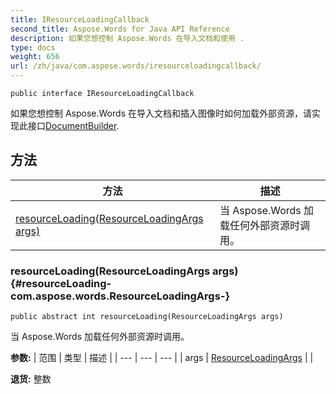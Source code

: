 ```yaml
---
title: IResourceLoadingCallback
second_title: Aspose.Words for Java API Reference
description: 如果您想控制 Aspose.Words 在导入文档和使用 .
type: docs
weight: 656
url: /zh/java/com.aspose.words/iresourceloadingcallback/
---
```

```
public interface IResourceLoadingCallback
```

如果您想控制 Aspose.Words 在导入文档和插入图像时如何加载外部资源，请实现此接口[DocumentBuilder](../../com.aspose.words/documentbuilder).
## 方法

| 方法 | 描述 |
| --- | --- |
| [resourceLoading(ResourceLoadingArgs args)](#resourceLoading-com.aspose.words.ResourceLoadingArgs-) | 当 Aspose.Words 加载任何外部资源时调用。 |
### resourceLoading(ResourceLoadingArgs args) {#resourceLoading-com.aspose.words.ResourceLoadingArgs-}
```
public abstract int resourceLoading(ResourceLoadingArgs args)
```


当 Aspose.Words 加载任何外部资源时调用。

**参数:**
| 范围 | 类型 | 描述 |
| --- | --- | --- |
| args | [ResourceLoadingArgs](../../com.aspose.words/resourceloadingargs) |  |

**退货:**
整数
